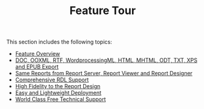 ﻿---
title: Feature Tour
description: "This guide describes features of the Aspose.Words for Reporting Services."
type: docs
weight: 30
url: /reportingservices/feature-tour/
---

This section includes the following topics:

- [Feature Overview](/words/reportingservices/feature-overview/)
- [DOC, OOXML, RTF, WordprocessingML, HTML, MHTML, ODT, TXT, XPS and EPUB Export](/words/reportingservices/doc-ooxml-rtf-wordprocessingml-html-mhtml-odt-txt-xps-and-epub-export/)
- [Same Reports from Report Server, Report Viewer and Report Designer](/words/reportingservices/same-reports-from-report-server-report-viewer-and-report-designer/)
- [Comprehensive RDL Support](/words/reportingservices/comprehensive-rdl-support/)
- [High Fidelity to the Report Design](/words/reportingservices/high-fidelity-to-the-report-design/)
- [Easy and Lightweight Deployment](/words/reportingservices/easy-and-lightweight-deployment/)
- [World Class Free Technical Support](/words/reportingservices/world-class-free-technical-support/)
